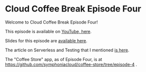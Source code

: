 # Cloud Coffee Break Episode Four

Welcome to Cloud Coffee Break Episode Four!

This episode is available on [YouTube, here](https://youtu.be/CtneKRmskrM).

Slides for this episode are [available here](https://drive.google.com/file/d/1Wtdtr29rr8W8r1RtxSdsPLmXxDLHa5S3/view?usp=sharing).

The article on Serverless and Testing that I mentioned [is here](https://blog.symphonia.io/posts/2020-08-19_serverless_testing).

The "Coffee Store" app, as of Episode Four, is at https://github.com/symphoniacloud/coffee-store/tree/episode-4 .